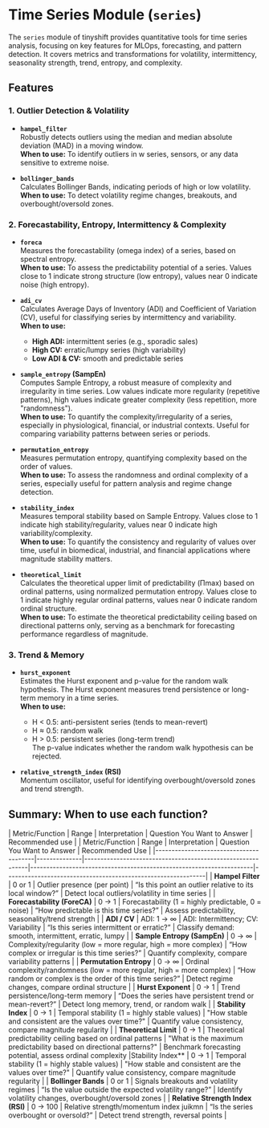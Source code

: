 # Time Series Module (`series`)

The `series` module of tinyshift provides quantitative tools for time series analysis, focusing on key features for MLOps, forecasting, and pattern detection. It covers metrics and transformations for volatility, intermittency, seasonality strength, trend, entropy, and complexity.


## Features

### 1. Outlier Detection & Volatility

- **`hampel_filter`**  
  Robustly detects outliers using the median and median absolute deviation (MAD) in a moving window.  
  **When to use:** To identify outliers in w series, sensors, or any data sensitive to extreme noise.

- **`bollinger_bands`**  
  Calculates Bollinger Bands, indicating periods of high or low volatility.  
  **When to use:** To detect volatility regime changes, breakouts, and overbought/oversold zones.

### 2. Forecastability, Entropy, Intermittency & Complexity

- **`foreca`**  
  Measures the forecastability (omega index) of a series, based on spectral entropy.  
  **When to use:** To assess the predictability potential of a series. Values close to 1 indicate strong structure (low entropy), values near 0 indicate noise (high entropy).

- **`adi_cv`**  
  Calculates Average Days of Inventory (ADI) and Coefficient of Variation (CV), useful for classifying series by intermittency and variability.  
  **When to use:**  
    - **High ADI:** intermittent series (e.g., sporadic sales)
    - **High CV:** erratic/lumpy series (high variability)
    - **Low ADI & CV:** smooth and predictable series

- **`sample_entropy` (SampEn)**  
  Computes Sample Entropy, a robust measure of complexity and irregularity in time series. Low values indicate more regularity (repetitive patterns), high values indicate greater complexity (less repetition, more "randomness").  
  **When to use:** To quantify the complexity/irregularity of a series, especially in physiological, financial, or industrial contexts. Useful for comparing variability patterns between series or periods.

- **`permutation_entropy`**  
  Measures permutation entropy, quantifying complexity based on the order of values.  
  **When to use:** To assess the randomness and ordinal complexity of a series, especially useful for pattern analysis and regime change detection.

- **`stability_index`**  
  Measures temporal stability based on Sample Entropy. Values close to 1 indicate high stability/regularity, values near 0 indicate high variability/complexity.  
  **When to use:** To quantify the consistency and regularity of values over time, useful in biomedical, industrial, and financial applications where magnitude stability matters.

- **`theoretical_limit`**  
  Calculates the theoretical upper limit of predictability (Πmax) based on ordinal patterns, using normalized permutation entropy. Values close to 1 indicate highly regular ordinal patterns, values near 0 indicate random ordinal structure.  
  **When to use:** To estimate the theoretical predictability ceiling based on directional patterns only, serving as a benchmark for forecasting performance regardless of magnitude.

### 3. Trend & Memory

- **`hurst_exponent`**  
  Estimates the Hurst exponent and p-value for the random walk hypothesis. The Hurst exponent measures trend persistence or long-term memory in a time series.  
  **When to use:**  
    - H < 0.5: anti-persistent series (tends to mean-revert)
    - H ≈ 0.5: random walk
    - H > 0.5: persistent series (long-term trend)  
  The p-value indicates whether the random walk hypothesis can be rejected.

- **`relative_strength_index` (RSI)**  
  Momentum oscillator, useful for identifying overbought/oversold zones and trend strength.

## Summary: When to use each function?

| Metric/Function                        | Range         | Interpretation                                             | Question You Want to Answer                                         | Recommended use                                              |
| Metric/Function                        | Range         | Interpretation                                             | Question You Want to Answer                                         | Recommended Use                                              |
|----------------------------------------|--------------|------------------------------------------------------------|---------------------------------------------------------------------|--------------------------------------------------------------|
| **Hampel Filter**                      | 0 or 1       | Outlier presence (per point)                               | “Is this point an outlier relative to its local window?”            | Detect local outliers/volatility in time series              |
| **Forecastability (ForeCA)**           | 0 → 1        | Forecastability (1 = highly predictable, 0 = noise)        | “How predictable is this time series?”                              | Assess predictability, seasonality/trend strength            |
| **ADI / CV**                           | ADI: 1 → ∞   | ADI: Intermittency; CV: Variability                        | “Is this series intermittent or erratic?”                           | Classify demand: smooth, intermittent, erratic, lumpy        |
| **Sample Entropy (SampEn)**            | 0 → ∞        | Complexity/regularity (low = more regular, high = more complex) | “How complex or irregular is this time series?”                 | Quantify complexity, compare variability patterns            |
| **Permutation Entropy**                | 0 → ∞        | Ordinal complexity/randomness  (low = more regular, high = more complex)    | “How random or complex is the order of this time series?”           | Detect regime changes, compare ordinal structure             |
| **Hurst Exponent**                     | 0 → 1        | Trend persistence/long-term memory                         | “Does the series have persistent trend or mean-revert?”             | Detect long memory, trend, or random walk                    |
| **Stability Index**                    | 0 → 1        | Temporal stability (1 = highly stable values)              | "How stable and consistent are the values over time?"               | Quantify value consistency, compare magnitude regularity     | 
| **Theoretical Limit**                  | 0 → 1        | Theoretical predictability ceiling based on ordinal patterns | "What is the maximum predictability based on directional patterns?" | Benchmark forecasting potential, assess ordinal complexity   |Stability Index**                   | 0 → 1        | Temporal stability (1 = highly stable values)              | "How stable and consistent are the values over time?"               | Quantify value consistency, compare magnitude regularity     |
| **Bollinger Bands**                    | 0 or 1       | Signals breakouts and volatility regimes                   | “Is the value outside the expected volatility range?”               | Identify volatility changes, overbought/oversold zones       |
| **Relative Strength Index (RSI)**      | 0 → 100      | Relative strength/momentum index                  juikmn            | “Is the series overbought or oversold?”                             | Detect trend strength, reversal points                       |
